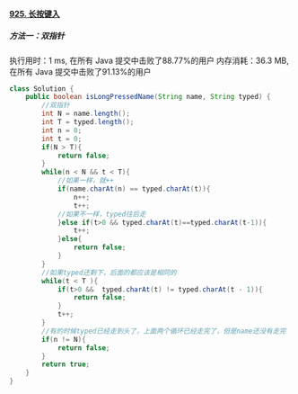 #### [925. 长按键入](https://leetcode-cn.com/problems/long-pressed-name/)

##### 方法一：双指针

执行用时：1 ms, 在所有 Java 提交中击败了88.77%的用户
内存消耗：36.3 MB, 在所有 Java 提交中击败了91.13%的用户

```java
class Solution {
    public boolean isLongPressedName(String name, String typed) {
        //双指针
        int N = name.length();
        int T = typed.length();
        int n = 0;
        int t = 0;
        if(N > T){
            return false;
        }
        while(n < N && t < T){
            //如果一样，就++
            if(name.charAt(n) == typed.charAt(t)){
                n++;
                t++;
            //如果不一样，typed往后走
            }else if(t>0 && typed.charAt(t)==typed.charAt(t-1)){
                t++;
            }else{
                return false;
            }
        }
        //如果typed还剩下，后面的都应该是相同的
        while(t < T ){
            if(t>0 &&  typed.charAt(t) != typed.charAt(t - 1)){
                return false;
            }
            t++;
        }
        //有的时候typed已经走到头了，上面两个循环已经走完了，但是name还没有走完
        if(n != N){
            return false;
        }
        return true;
    }
}
```